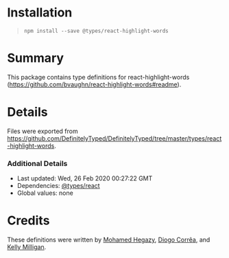 # Installation
> `npm install --save @types/react-highlight-words`

# Summary
This package contains type definitions for react-highlight-words (https://github.com/bvaughn/react-highlight-words#readme).

# Details
Files were exported from https://github.com/DefinitelyTyped/DefinitelyTyped/tree/master/types/react-highlight-words.

### Additional Details
 * Last updated: Wed, 26 Feb 2020 00:27:22 GMT
 * Dependencies: [@types/react](https://npmjs.com/package/@types/react)
 * Global values: none

# Credits
These definitions were written by [Mohamed Hegazy](https://github.com/mhegazy), [Diogo Corrêa](https://github.com/diogodca), and [Kelly Milligan](https://github.com/kellyrmilligan).

